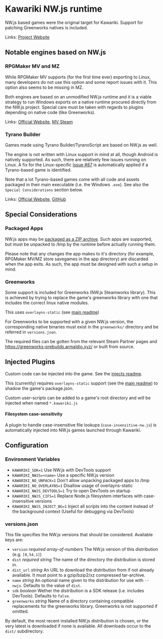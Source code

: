 Kawariki NW.js runtime
======================

NW.js based games were the original target for Kawariki.
Support for patching Greenworks natives is included.

Links: [Project Website][nwjs]


Notable engines based on NW.js
------------------------------

### RPGMaker MV and MZ

While RPGMaker MV supports (for the first time ever) exporting
to Linux, many developers do not use this option and some report
issues with it. This option also seems to be missing in MZ.

Both engines are based on an unmodified NW.js runtime and
it is a viable strategy to run Windows exports on
a native runtime procured directly from the NW.js project.
Special care must be taken with regards to plugins depending
on native code (like Greenworks).

Links: [Official Website][rpgmakerweb], [MV Steam][steam-rmmv]

### Tyrano Builder

Games made using Tyrano Builder/TyranoScript are based on NW.js as well.

The engine is not written with Linux support in mind at all, though
Android is natively supported. As such, there are relatively few
issues running on Linux.
A fix for the Linux-specific [Issue #87][tyrano-issue87] is automatically
applied if a Tyrano-based game is identified.

Note that a lot Tyrano-based games come with all code and assets
packaged in their main executable (i.e. the Windows `.exe`).
See also the `Special Considerations` section below.

Links: [Official Website][tyrano], [GitHub][tyrano-github]


Special Considerations
----------------------

### Packaged Apps

NW.js apps may be [packaged as a ZIP archive][nwjs-packaing].
Such apps are supported, but must be unpacked to /tmp
by the runtime before actually running them.

Please note that any changes the app makes to it's directory
(for example, RPGMaker MV/MZ store savegames in the app directory)
are discarded when the app exits. As such, the app must be designed
with such a setup in mind.

### Greenworks

Some support is included for Greenworks (NW.js Steamworks library).
This is achieved by trying to replace the game's greenworks library
with one that includes the correct linux native modules.

This uses `overlayns-static` (see [main readme][readme])

For Greenworks to be supported with a given NW.js version,
the corresponding native binaries must exist in
the `greenworks/` directory and be referred in `versions.json`.

The required files can be gotten from the relevant Steam Partner pages
and https://greenworks-prebuilds.armaldio.xyz/ or built from source.


Injected Plugins
----------------

Custom code can be injected into the game.
See the [injects readme][injects].

This (currently) requires `overlayns-static` support
(see the [main readme][readme]) to shadow the game's package.json.

Custom user-scripts can be added to a game's root directory and will
be injected when named `*.kawariki.js`

#### Filesystem case-sensitivity

A plugin to handle case-insensitive file lookups (`case-insensitive-nw.js`)
is automatically injected into NW.js games launched through Kawariki.


Configuration
-------------

### Environment Variables
- `KAWARIKI_SDK=1` Use NW.js with DevTools support
- `KAWARIKI_NWJS=<name>` Use a specific NW.js version
- `KAWARIKI_NO_UNPACK=1` Don't allow unpacking packaged apps to /tmp
- `KAWARIKI_NO_OVERLAYNS=1` Disallow usage of overlayns-static
- `KAWARIKI_NWJS_DEVTOOLS=1` Try to open DevTools on startup
- `KAWARIKI_NWJS_CIFS=1` Replace Node.js filesystem interfaces with case-insensitive versions
- `KAWARIKI_NWJS_INJECT_BG=1` Inject all scripts into the content instead of the background context (Useful for debugging via DevTools)

### versions.json

This file specifies the NW.js versions that should be considered.
Available keys are:
- `version` *required array-of-numbers* The NW.js version of this distribution (e.g. `[0,54,1]`)
- `dist` *required string* The name of the directory the distribution is stored in.
- `dist_url` *string* An URL to download the distribution from if not already available. It must point to a gzip/bzip2/xz compressed tar-archive.
- `name` *string* An optional name given to the distribution for use with `--nwjs`. Defaults to the value of `dist`.
- `sdk` *boolean* Wether the distribution is a SDK release (i.e. includes DevTools). Defaults to `false`.
- `greenworks` *string* Name of a directory containing compatible replacements for the greenworks library. Greenworks is not supported if omitted.

By default, the most recent installed NW.js distribution is chosen,
or the very latest is downloaded if none is available.
All downloads occur to the `dist/` subdirectory.


<!-- References -->
[readme]: ../README.md
[injects]: injects/README.md

[nwjs]: https://nwjs.io/
[nwjs-packaing]: https://docs.nwjs.io/en/latest/For%20Users/Package%20and%20Distribute/#package-option-2-zip-file

[rpgmakerweb]: https://www.rpgmakerweb.com/
[steam-rmmv]: https://store.steampowered.com/app/363890/RPG_Maker_MV/

[tyrano]: https://tyrano.jp/
[tyrano-github]: https://github.com/ShikemokuMK/tyranoscript
[tyrano-issue87]: https://github.com/ShikemokuMK/tyranoscript/issues/87
